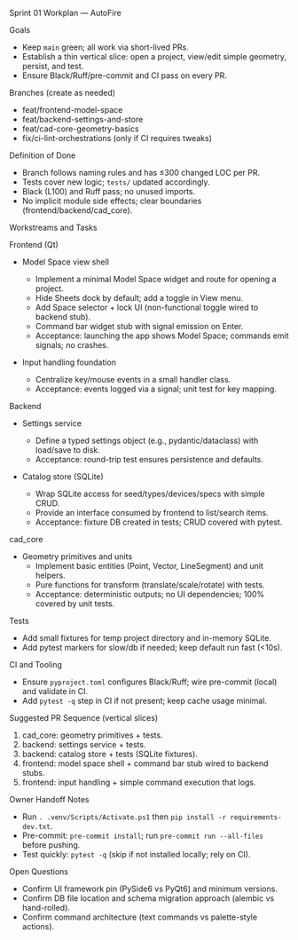 Sprint 01 Workplan — AutoFire

Goals
- Keep `main` green; all work via short-lived PRs.
- Establish a thin vertical slice: open a project, view/edit simple geometry, persist, and test.
- Ensure Black/Ruff/pre-commit and CI pass on every PR.

Branches (create as needed)
- feat/frontend-model-space
- feat/backend-settings-and-store
- feat/cad-core-geometry-basics
- fix/ci-lint-orchestrations (only if CI requires tweaks)

Definition of Done
- Branch follows naming rules and has ≤300 changed LOC per PR.
- Tests cover new logic; `tests/` updated accordingly.
- Black (L100) and Ruff pass; no unused imports.
- No implicit module side effects; clear boundaries (frontend/backend/cad_core).

Workstreams and Tasks

Frontend (Qt)
- Model Space view shell
  - Implement a minimal Model Space widget and route for opening a project.
  - Hide Sheets dock by default; add a toggle in View menu.
  - Add Space selector + lock UI (non-functional toggle wired to backend stub).
  - Command bar widget stub with signal emission on Enter.
  - Acceptance: launching the app shows Model Space; commands emit signals; no crashes.

- Input handling foundation
  - Centralize key/mouse events in a small handler class.
  - Acceptance: events logged via a signal; unit test for key mapping.

Backend
- Settings service
  - Define a typed settings object (e.g., pydantic/dataclass) with load/save to disk.
  - Acceptance: round-trip test ensures persistence and defaults.

- Catalog store (SQLite)
  - Wrap SQLite access for seed/types/devices/specs with simple CRUD.
  - Provide an interface consumed by frontend to list/search items.
  - Acceptance: fixture DB created in tests; CRUD covered with pytest.

cad_core
- Geometry primitives and units
  - Implement basic entities (Point, Vector, LineSegment) and unit helpers.
  - Pure functions for transform (translate/scale/rotate) with tests.
  - Acceptance: deterministic outputs; no UI dependencies; 100% covered by unit tests.

Tests
- Add small fixtures for temp project directory and in-memory SQLite.
- Add pytest markers for slow/db if needed; keep default run fast (<10s).

CI and Tooling
- Ensure `pyproject.toml` configures Black/Ruff; wire pre-commit (local) and validate in CI.
- Add `pytest -q` step in CI if not present; keep cache usage minimal.

Suggested PR Sequence (vertical slices)
1) cad_core: geometry primitives + tests.
2) backend: settings service + tests.
3) backend: catalog store + tests (SQLite fixtures).
4) frontend: model space shell + command bar stub wired to backend stubs.
5) frontend: input handling + simple command execution that logs.

Owner Handoff Notes
- Run `. .venv/Scripts/Activate.ps1` then `pip install -r requirements-dev.txt`.
- Pre-commit: `pre-commit install`; run `pre-commit run --all-files` before pushing.
- Test quickly: `pytest -q` (skip if not installed locally; rely on CI).

Open Questions
- Confirm UI framework pin (PySide6 vs PyQt6) and minimum versions.
- Confirm DB file location and schema migration approach (alembic vs hand-rolled).
- Confirm command architecture (text commands vs palette-style actions).

